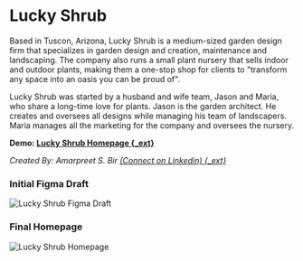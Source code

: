 # Lucky Shrub


Based in Tuscon, Arizona, Lucky Shrub is a medium-sized garden design firm that specializes in garden design and creation, maintenance and landscaping. The company also runs a small plant nursery that sells indoor and outdoor plants, making them a one-stop shop for clients to "transform any space into an oasis you can be proud of".

Lucky Shrub was started by a husband and wife team, Jason and Maria, who share a long-time love for plants. Jason is the garden architect. He creates and oversees all designs while managing his team of landscapers. Maria manages all the marketing for the company and oversees the nursery.

<script src='https://cdn.jsdelivr.net/gh/eddymens/markdown-external-link-script@v1.0.0/main.min.js'></script>

**Demo: [Lucky Shrub Homepage  {_ext}](https://git4amar.github.io/lucky_shrub_garden_designers/)**

*Created By: Amarpreet S. Bir [(Connect on Linkedin) {_ext}](https://www.linkedin.com/in/amarpreetbir)*

### Initial Figma Draft
![Lucky Shrub Figma Draft](lucky_shrub_figma_draft.png)

### Final Homepage
![Lucky Shrub Homepage](lucky_shrub_homepage_screenshot.png)
